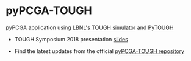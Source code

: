 # pyPCGA-TOUGH

pyPCGA application using [LBNL's TOUGH simulator](https://tough.lbl.gov/) and [PyTOUGH](https://github.com/acroucher/PyTOUGH)

- TOUGH Symposium 2018 presentation [slides](https://http://www2.hawaii.edu/~jonghyun/files/TOUGH2018_Kokkinaki.pdf) 

- Find the latest updates from the official [pyPCGA-TOUGH repository](https://github.com/amaliak/pyPCGA-TOUGH)
